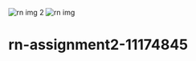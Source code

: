 ![rn img 2](https://github.com/AnnorBrown/rn-assignment2-11174845/assets/170112228/e73fb6c2-3962-4cf2-8067-b90a75cb2aaa)
![rn img](https://github.com/AnnorBrown/rn-assignment2-11174845/assets/170112228/54842fe6-9ace-439a-bedd-76c25f9fa47b)

# rn-assignment2-11174845
